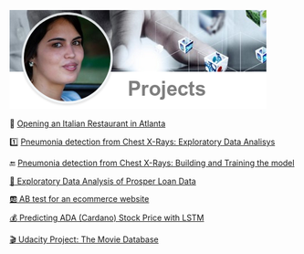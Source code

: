 ![](image/projects2.png)

 :spaghetti: [ Opening an Italian Restaurant in Atlanta](https://nbviewer.jupyter.org/github/Claudia-Perez-Ruisanchez/Opening-an-Italian-Restaurant-in-Atlanta/blob/master/NewAtlanta.ipynb)
 
  :one: [ Pneumonia detection from Chest X-Rays: Exploratory Data Analisys](https://nbviewer.jupyter.org/github/Claudia-Perez-Ruisanchez/Udacity-Pneumonia-Detection-From-Chest-X-Rays/blob/master/EDA.ipynb)

  :end: [ Pneumonia detection from Chest X-Rays: Building and Training the model](https://nbviewer.jupyter.org/github/Claudia-Perez-Ruisanchez/Udacity-Pneumonia-Detection-From-Chest-X-Rays/blob/master/Build%20and%20train%20model.ipynb)
 
 [:money_with_wings: Exploratory Data Analysis of Prosper Loan Data](https://nbviewer.jupyter.org/github/Claudia-Perez-Ruisanchez/EDA-of-Prosper-Loan-Data/blob/master/exporatory_template.ipynb)
 
 [:ab: AB test for an ecommerce website](https://nbviewer.jupyter.org/github/Claudia-Perez-Ruisanchez/AB-test-for-an-ecommerce-website/blob/master/Analyze_ab_test_results_notebook.ipynb)
 
 [:moneybag: Predicting ADA (Cardano) Stock Price with LSTM](https://nbviewer.jupyter.org/github/Claudia-Perez-Ruisanchez/Cardano/blob/master/Cardano.ipynb)

[:clapper: Udacity Project: The Movie Database](https://nbviewer.jupyter.org/github/Claudia-Perez-Ruisanchez/Udacity-Project-The-Movie-Database-TMDb-/blob/master/movies_tmdb.ipynb)



